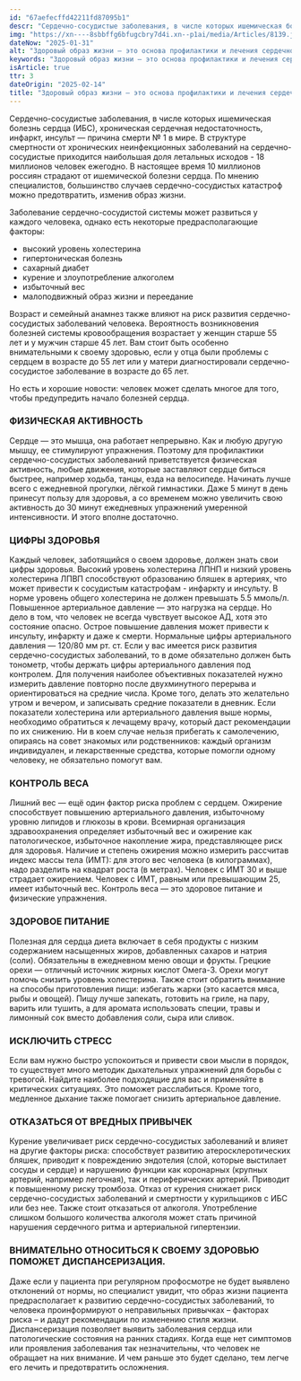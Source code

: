 ```yaml
---
id: "67aefecffd42211fd87095b1"
descr: "Сердечно-сосудистые заболевания, в числе которых ишемическая болезнь сердца (ИБС), хроническая сердечная недостаточность, инфаркт, инсульт — причина смерти № 1 в мире."
img: "https://xn----8sbbffg6bfugcbry7d4i.xn--p1ai/media/Articles/8139.jpg"
dateNow: "2025-01-31"
alt: "Здоровый образ жизни — это основа профилактики и лечения сердечно- сосудистых заболеваний (ССЗ)"
keywords: "Здоровый образ жизни — это основа профилактики и лечения сердечно- сосудистых заболеваний (ССЗ)"
isArticle: true
ttr: 3
dateOrigin: "2025-02-14"
title: "Здоровый образ жизни — это основа профилактики и лечения сердечно- сосудистых заболеваний (ССЗ)"
---
```


Сердечно-сосудистые заболевания, в числе которых ишемическая болезнь сердца (ИБС), хроническая сердечная недостаточность, инфаркт, инсульт — причина смерти № 1 в мире. В структуре смертности от хронических неинфекционных заболеваний на сердечно-сосудистые приходится наибольшая доля летальных исходов - 18 миллионов человек ежегодно. В настоящее время 10 миллионов россиян страдают от ишемической болезни сердца. По мнению специалистов, большинство случаев сердечно-сосудистых катастроф можно предотвратить, изменив образ жизни.

Заболевание сердечно-сосудистой системы может развиться у каждого человека, однако есть некоторые предрасполагающие факторы:

- высокий уровень холестерина
- гипертоническая болезнь
- сахарный диабет
- курение и злоупотребление алкоголем
- избыточный вес
- малоподвижный образ жизни и переедание

Возраст и семейный анамнез также влияют на риск развития сердечно-сосудистых заболеваний человека. Вероятность возникновения болезней системы кровообращения возрастает у женщин старше 55 лет и у мужчин старше 45 лет. Вам стоит быть особенно внимательными к своему здоровью, если у отца были проблемы с сердцем в возрасте до 55 лет или у матери диагностировали сердечно-сосудистое заболевание в возрасте до 65 лет.

Но есть и хорошие новости: человек может сделать многое для того, чтобы предупредить начало болезней сердца.

### ФИЗИЧЕСКАЯ АКТИВНОСТЬ

Сердце — это мышца, она работает непрерывно. Как и любую другую мышцу, ее стимулируют упражнения. Поэтому для профилактики сердечно-сосудистых заболеваний приветствуется физическая активность, любые движения, которые заставляют сердце биться быстрее, например ходьба, танцы, езда на велосипеде. Начинать лучше всего с ежедневной прогулки, лёгкой гимнастики. Даже 5 минут в день принесут пользу для здоровья, а со временем можно увеличить свою активность до 30 минут ежедневных упражнений умеренной интенсивности. И этого вполне достаточно.

### ЦИФРЫ ЗДОРОВЬЯ

Каждый человек, заботящийся о своем здоровье, должен знать свои цифры здоровья. Высокий уровень холестерина ЛПНП и низкий уровень холестерина ЛПВП способствуют образованию бляшек в артериях, что может привести к сосудистым катастрофам - инфаркту и инсульту. В норме уровень общего холестерина не должен превышать 5.5 ммоль/л. Повышенное артериальное давление — это нагрузка на сердце. Но дело в том, что человек не всегда чувствует высокое АД, хотя это состояние опасно. Острое повышение давления может привести к инсульту, инфаркту и даже к смерти. Нормальные цифры артериального давления — 120/80 мм рт. ст. Если у вас имеется риск развития сердечно-сосудистых заболеваний, то в доме обязательно должен быть тонометр, чтобы держать цифры артериального давления под контролем. Для получения наиболее объективных показателей нужно измерить давление повторно после двухминутного перерыва и ориентироваться на средние числа. Кроме того, делать это желательно утром и вечером, и записывать средние показатели в дневник. Если показатели холестерина или артериального давления выше нормы, необходимо обратиться к лечащему врачу, который даст рекомендации по их снижению. Ни в коем случае нельзя прибегать к самолечению, опираясь на совет знакомых или родственников: каждый организм индивидуален, и лекарственные средства, которые помогли одному человеку, не обязательно помогут вам.

### КОНТРОЛЬ ВЕСА

Лишний вес — ещё один фактор риска проблем с сердцем. Ожирение способствует повышению артериального давления, избыточному уровню липидов и глюкозы в крови. Всемирная организация здравоохранения определяет избыточный вес и ожирение как патологическое, избыточное накопление жира, представляющее риск для здоровья. Наличие и степень ожирения можно измерить рассчитав индекс массы тела (ИМТ): для этого вес человека (в килограммах), надо разделить на квадрат роста (в метрах). Человек с ИМТ 30 и выше страдает ожирением. Человек с ИМТ, равным или превышающим 25, имеет избыточный вес. Контроль веса — это здоровое питание и физические упражнения.

### ЗДОРОВОЕ ПИТАНИЕ

Полезная для сердца диета включает в себя продукты с низким содержанием насыщенных жиров, добавленных сахаров и натрия (соли). Обязательны в ежедневном меню овощи и фрукты. Грецкие орехи — отличный источник жирных кислот Омега-3. Орехи могут помочь снизить уровень холестерина. Также стоит обратить внимание на способы приготовления пищи: избегать жарки (это касается мяса, рыбы и овощей). Пищу лучше запекать, готовить на гриле, на пару, варить или тушить, а для аромата использовать специи, травы и лимонный сок вместо добавления соли, сыра или сливок.

### ИСКЛЮЧИТЬ СТРЕСС

Если вам нужно быстро успокоиться и привести свои мысли в порядок, то существует много методик дыхательных упражнений для борьбы с тревогой. Найдите наиболее подходящие для вас и применяйте в критических ситуациях. Это поможет расслабиться. Кроме того, медленное дыхание также помогает снизить артериальное давление.

### ОТКАЗАТЬСЯ ОТ ВРЕДНЫХ ПРИВЫЧЕК

Курение увеличивает риск сердечно-сосудистых заболеваний и влияет на другие факторы риска: способствует развитию атеросклеротических бляшек, приводит к повреждению эндотелия (слой, которые выстилает сосуды и сердце) и нарушению функции как коронарных (крупных артерий, например легочная), так и периферических артерий. Приводит к повышенному риску тромбоза. Отказ от курения снижает риск сердечно-сосудистых заболеваний и смертности у курильщиков с ИБС или без нее. Также стоит отказаться от алкоголя. Употребление слишком большого количества алкоголя может стать причиной нарушения сердечного ритма и артериальной гипертензии.

### ВНИМАТЕЛЬНО ОТНОСИТЬСЯ К СВОЕМУ ЗДОРОВЬЮ ПОМОЖЕТ ДИСПАНСЕРИЗАЦИЯ.

Даже если у пациента при регулярном профосмотре не будет выявлено отклонений от нормы, но специалист увидит, что образ жизни пациента предрасполагает к развитию сердечно-сосудистых заболеваний, то человека проинформируют о неправильных привычках – факторах риска – и дадут рекомендации по изменению стиля жизни. Диспансеризация позволяет выявить заболевания сердца или патологические состояния на ранних стадиях. Когда еще нет симптомов или проявления заболевания так незначительны, что человек не обращает на них внимание. И чем раньше это будет сделано, тем легче его лечить и предотвратить осложнения.
